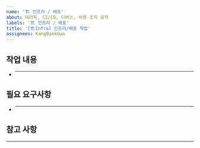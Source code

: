 ```yaml
---
name: '🏗️ 인프라 / 배포'
about: 테러픽, CI/CD, 디버스, 비용 조직 공작
labels: '🏗️ 인프라 / 배포'
title: '[🏗️Infra] 인프라/배포 작업'
assignees: KangBaekGwa
---
```


## 작업 내용

- ***

## 필요 요구사항

- ***

## 참고 사항

---
